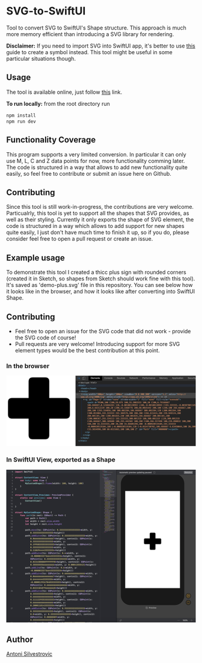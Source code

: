 # SVG-to-SwiftUI

Tool to convert SVG to SwiftUI's Shape structure. This approach is much more memory efficient than introducing a SVG library for rendering.

**Disclaimer:** If you need to import SVG into SwiftUI app, it's better to use [this](https://developer.apple.com/documentation/uikit/uiimage/creating_custom_symbol_images_for_your_app) guide to create a symbol instead. This tool might be useful in some particular situations though.

## Usage

The tool is available online, just follow [this](https://quassummanus.github.io/SVG-to-SwiftUI/) link.

**To run locally:** from the root directory run

```
npm install
npm run dev
```

## Functionality Coverage

This program supports a very limited conversion. In particular it can only use M, L, C and Z data points for now, more functionality comming later.
The code is structured in a way that allows to add new functionality quite easily, so feel free to contribute or submit an issue here on Github.

## Contributing

Since this tool is still work-in-progress, the contributions are very welcome. Particualrly, this tool is yet to support all the shapes that SVG provides, as well as their styling. Currently it only exports the shape of <path> SVG element, the code is structured in a way which allows to add support for new shapes quite easily, I just don't have much time to finish it up, so if you do, please consider feel free to open a pull request or create an issue.

## Example usage

To demonstrate this tool I created a thicc plus sign with rounded corners (created it in Sketch, so shapes from Sketch should work fine with this tool).
It's saved as 'demo-plus.svg' file in this repository. You can see below how it looks like in the browser, and how it looks like after converting into SwiftUI Shape.

## Contributing

- Feel free to open an issue for the SVG code that did not work - provide the SVG code of course!
- Pull requests are very welcome! Introducing support for more SVG element types would be the best contribution at this point.

### In the browser

![SVG file wiewed in the browser](example_svg.png)

### In SwiftUI View, exported as a Shape

![SVG file wiewed in the browser](example_swift.png)

## Author

[Antoni Silvestrovic](https://github.com/bring-shrubbery)
